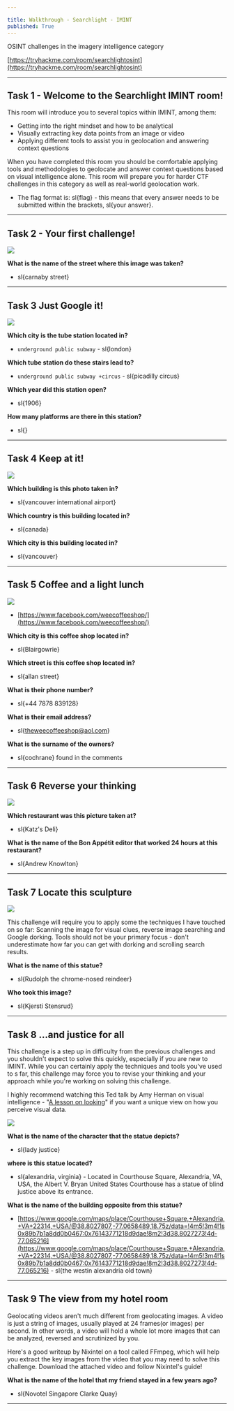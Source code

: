 ```yaml
---

title: Walkthrough - Searchlight - IMINT
published: True
---
```


OSINT challenges in the imagery intelligence category

[https://tryhackme.com/room/searchlightosint](https://tryhackme.com/room/searchlightosint)

* * *

## Task 1 - Welcome to the Searchlight IMINT room! 

This room will introduce you to several topics within IMINT, among them: 

   - Getting into the right mindset and how to be analytical 
   - Visually extracting key data points from an image or video
   - Applying different tools to assist you in geolocation and answering context questions

When you have completed this room you should be comfortable applying tools and methodologies to geolocate and answer context questions based on visual intelligence alone. This room will prepare you for harder CTF challenges in this category as well as real-world geolocation work. 

- The flag format is: sl{flag} - this means that every answer needs to be submitted within the brackets, sl{your answer}. 

* * * 

## Task 2 - Your first challenge! 

![](/assets/searchlight-imint01.png)

**What is the name of the street where this image was taken?**

- sl{carnaby street}

* * * 

## Task 3 Just Google it! 

![](/assets/searchlight-imint03.png)

**Which city is the tube station located in?**

- ``underground public subway`` - sl{london}

**Which tube station do these stairs lead to?**

- ``underground public subway +circus`` - sl{picadilly circus}

**Which year did this station open?**

- sl{1906}

**How many platforms are there in this station?**

- sl{}

* * * 

## Task 4 Keep at it!  

![](/assets/searchlight-imint04.png)

**Which building is this photo taken in?**

- sl{vancouver international airport}

**Which country is this building located in?**

- sl{canada}

**Which city is this building located in?**

- sl{vancouver}

* * * 

## Task 5 Coffee and a light lunch 

![](/assets/searchlight-imint05.png)

- [https://www.facebook.com/weecoffeeshop/](https://www.facebook.com/weecoffeeshop/)

**Which city is this coffee shop located in?**

- sl{Blairgowrie}

**Which street is this coffee shop located in?**

- sl{allan street}

**What is their phone number?**

- sl{+44 7878 839128}

**What is their email address?**

- sl{theweecoffeeshop@aol.com}

**What is the surname of the owners?**

- sl{cochrane} found in the comments

* * * 

## Task 6 Reverse your thinking

![](/assets/searchlight-imint06.png)

**Which restaurant was this picture taken at?**

- sl{Katz's Deli}

**What is the name of the Bon Appétit editor that worked 24 hours at this restaurant?**

- sl{Andrew Knowlton}

* * * 

## Task 7 Locate this sculpture

![](/assets/searchlight-imint07.png)

This challenge will require you to apply some the techniques I have touched on so far: Scanning the image for visual clues, reverse image searching and Google dorking. Tools should not be your primary focus - don't underestimate how far you can get with dorking and scrolling search results. 

**What is the name of this statue?**

- sl{Rudolph the chrome-nosed reindeer}

**Who took this image?**

- sl{Kjersti Stensrud}

* * * 

## Task 8 ...and justice for all

This challenge is a step up in difficulty from the previous challenges and you shouldn't expect to solve this quickly, especially if you are new to IMINT. While you can certainly apply the techniques and tools you've used to s far, this challenge may force you to revise your thinking and your approach while you're working on solving this challenge. 

I highly recommend watching this Ted talk by Amy Herman on visual intelligence - "[A lesson on looking](https://www.youtube.com/watch?v=_jHmjs2270A)" if you want a unique view on how you perceive visual data.

![](/assets/searchlight-imint08.png)

**What is the name of the character that the statue depicts?**

- sl{lady justice}

**where is this statue located?**

- sl{alexandria, virginia} - Located in Courthouse Square, Alexandria, VA, USA, the Albert V. Bryan United States Courthouse has a statue of blind justice above its entrance.

**What is the name of the building opposite from this statue?**

- [https://www.google.com/maps/place/Courthouse+Square,+Alexandria,+VA+22314,+USA/@38.8027807,-77.0658489,18.75z/data=!4m5!3m4!1s0x89b7b1a8dd0b0467:0x76143771218d9dae!8m2!3d38.8027273!4d-77.065216](https://www.google.com/maps/place/Courthouse+Square,+Alexandria,+VA+22314,+USA/@38.8027807,-77.0658489,18.75z/data=!4m5!3m4!1s0x89b7b1a8dd0b0467:0x76143771218d9dae!8m2!3d38.8027273!4d-77.065216) - sl{the westin alexandria old town}

* * * 

## Task 9 The view from my hotel room

Geolocating videos aren't much different from geolocating images. A video is just a string of images, usually played at 24 frames(or images) per second. In other words, a video will hold a whole lot more images that can be analyzed, reversed and scrutinized by you. 

Here's a good writeup by Nixintel on a tool called FFmpeg, which will help you extract the key images from the video that you may need to solve this challenge. Download the attached video and follow Nixintel's guide!

**What is the name of the hotel that my friend stayed in a few years ago?**

- sl{Novotel Singapore Clarke Quay}

* * * 